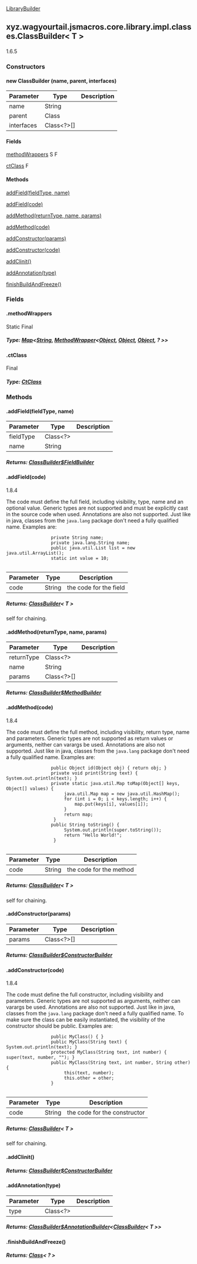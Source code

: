 
[LibraryBuilder](1.9.2/xyz/wagyourtail/jsmacros/core/library/impl/classes/LibraryBuilder.html)

xyz.wagyourtail.jsmacros.core.library.impl.classes.ClassBuilder< T >
--------------------------------------------------------------------

#### 

1.6.5

### Constructors

#### new ClassBuilder (name, parent, interfaces)

| Parameter | Type | Description |
|---|---|---|
| name | String |  |
| parent | Class<T> |  |
| interfaces | Class<?>[] |  |



#### Fields

[methodWrappers](#methodWrappers)
S
F


[ctClass](#ctClass)
F



#### Methods

[addField(fieldType, name)](#addField-Class-String-)


[addField(code)](#addField-String-)


[addMethod(returnType, name, params)](#addMethod-Class-String-Class[]-)


[addMethod(code)](#addMethod-String-)


[addConstructor(params)](#addConstructor-Class[]-)


[addConstructor(code)](#addConstructor-String-)


[addClinit()](#addClinit-)


[addAnnotation(type)](#addAnnotation-Class-)


[finishBuildAndFreeze()](#finishBuildAndFreeze-)



### Fields

#### .methodWrappers

Static
Final

##### Type: [Map](https://docs.oracle.com/javase/8/docs/api/index.html?java/util/Map.html)<[String](https://docs.oracle.com/javase/8/docs/api/index.html?java/lang/String.html), [MethodWrapper](1.9.2/xyz/wagyourtail/jsmacros/core/MethodWrapper.html)<[Object](https://docs.oracle.com/javase/8/docs/api/index.html?java/lang/Object.html), [Object](https://docs.oracle.com/javase/8/docs/api/index.html?java/lang/Object.html), [Object](https://docs.oracle.com/javase/8/docs/api/index.html?java/lang/Object.html), ? >>



#### .ctClass

Final

##### Type: [CtClass](1.9.2/)



### Methods

#### .addField(fieldType, name)

| Parameter | Type | Description |
|---|---|---|
| fieldType | Class<?> |  |
| name | String |  |

##### Returns: [ClassBuilder$FieldBuilder](1.9.2/xyz/wagyourtail/jsmacros/core/library/impl/classes/ClassBuilder.FieldBuilder.html)



#### .addField(code)

1.8.4

The code must define the full field, including visibility, type, name and an optional value.
Generic types are not supported and must be explicitly cast in the source code when used.
Annotations are also not supported.
Just like in java, classes from the `java.lang` package don't need a fully qualified name.
Examples are:

```
                 private String name;
                 private java.lang.String name;
                 public java.util.List list = new java.util.ArrayList();
                 static int value = 10;
                 
```
| Parameter | Type | Description |
|---|---|---|
| code | String | the code for the field |

##### Returns: [ClassBuilder](#)< T >

self for chaining.



#### .addMethod(returnType, name, params)

| Parameter | Type | Description |
|---|---|---|
| returnType | Class<?> |  |
| name | String |  |
| params | Class<?>[] |  |

##### Returns: [ClassBuilder$MethodBuilder](1.9.2/xyz/wagyourtail/jsmacros/core/library/impl/classes/ClassBuilder.MethodBuilder.html)



#### .addMethod(code)

1.8.4

The code must define the full method, including visibility, return type, name and parameters.
Generic types are not supported as return values or arguments, neither can varargs be used.
Annotations are also not supported.
Just like in java, classes from the `java.lang` package don't need a fully qualified name.
Examples are:

```
                 public Object id(Object obj) { return obj; }
                 private void print(String text) { System.out.println(text); }
                 private static java.util.Map toMap(Object[] keys, Object[] values) {
                      java.util.Map map = new java.util.HashMap();
                      for (int i = 0; i < keys.length; i++) {
                          map.put(keys[i], values[i]);
                      }
                      return map;
                  }
                 public String toString() {
                      System.out.println(super.toString());
                      return "Hello World!";
                  }
                 
```
| Parameter | Type | Description |
|---|---|---|
| code | String | the code for the method |

##### Returns: [ClassBuilder](#)< T >

self for chaining.



#### .addConstructor(params)

| Parameter | Type | Description |
|---|---|---|
| params | Class<?>[] |  |

##### Returns: [ClassBuilder$ConstructorBuilder](1.9.2/xyz/wagyourtail/jsmacros/core/library/impl/classes/ClassBuilder.ConstructorBuilder.html)



#### .addConstructor(code)

1.8.4

The code must define the full constructor, including visibility and parameters.
Generic types are not supported as arguments, neither can varargs be used.
Annotations are also not supported.
Just like in java, classes from the `java.lang` package don't need a fully qualified name.
To make sure the class can be easily instantiated, the visibility of the constructor should be public.
Examples are:

```
                 public MyClass() { }
                 public MyClass(String text) { System.out.println(text); }
                 protected MyClass(String text, int number) { super(text, number, ""); }
                 public MyClass(String text, int number, String other) {
                      this(text, number);
                      this.other = other;
                 }
                 
```
| Parameter | Type | Description |
|---|---|---|
| code | String | the code for the constructor |

##### Returns: [ClassBuilder](#)< T >

self for chaining.



#### .addClinit()


##### Returns: [ClassBuilder$ConstructorBuilder](1.9.2/xyz/wagyourtail/jsmacros/core/library/impl/classes/ClassBuilder.ConstructorBuilder.html)



#### .addAnnotation(type)

| Parameter | Type | Description |
|---|---|---|
| type | Class<?> |  |

##### Returns: [ClassBuilder$AnnotationBuilder](1.9.2/xyz/wagyourtail/jsmacros/core/library/impl/classes/ClassBuilder.AnnotationBuilder.html)<[ClassBuilder](#)< T >>



#### .finishBuildAndFreeze()


##### Returns: [Class](https://docs.oracle.com/javase/8/docs/api/index.html?java/lang/Class.html)< ? >




